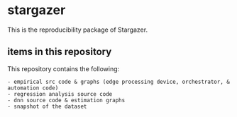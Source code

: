 # stargazer

This is the reproducibility package of Stargazer. 

## items in this repository
This repository contains the following:

	- empirical src code & graphs (edge processing device, orchestrator, & automation code)
	- regression analysis source code
	- dnn source code & estimation graphs
	- snapshot of the dataset


	
